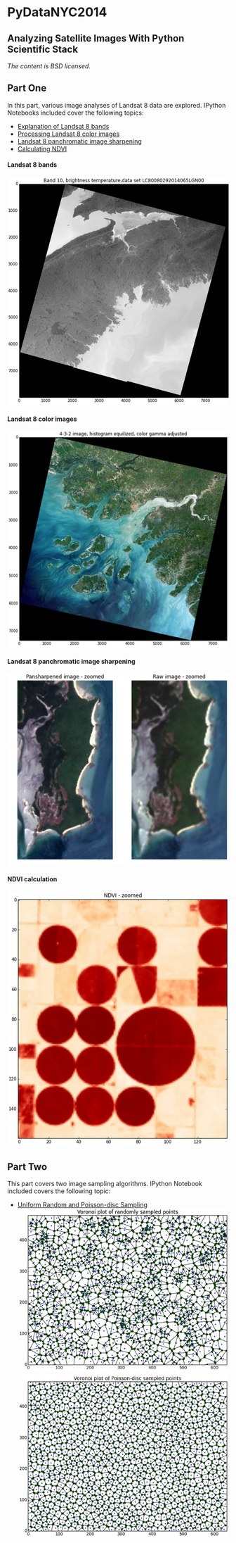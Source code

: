 PyDataNYC2014
=============

## Analyzing Satellite Images With Python Scientific Stack
_The content is BSD licensed._


## Part One
In this part, various image analyses of Landsat 8 data are explored. IPython Notebooks included cover the following topics:

* [Explanation of Landsat 8 bands](http://nbviewer.ipython.org/github/HyperionAnalytics/PyDataNYC2014/blob/master/landsat8_bands.ipynb)
* [Processing Landsat 8 color images](http://nbviewer.ipython.org/github/HyperionAnalytics/PyDataNYC2014/blob/master/color_image_processing.ipynb)
* [Landsat 8 panchromatic image sharpening](http://nbviewer.ipython.org/github/HyperionAnalytics/PyDataNYC2014/blob/master/panchromatic_sharpening.ipynb)
* [Calculating NDVI](http://nbviewer.ipython.org/github/HyperionAnalytics/PyDataNYC2014/blob/master/ndvi_calculation.ipynb)

#### Landsat 8 bands
![alt text](https://github.com/HyperionAnalytics/PyDataNYC2014/blob/master/images/Landsat8_bands.png "Landsat 8 bands")

#### Landsat 8 color images
![alt text](https://github.com/HyperionAnalytics/PyDataNYC2014/blob/master/images/Landsat8_color_image.png "Landsat 8 color image")

#### Landsat 8 panchromatic image sharpening
![alt text](https://github.com/HyperionAnalytics/PyDataNYC2014/blob/master/images/pansharpening_image.png "Panchromatic image sharpening")

#### NDVI calculation
![alt text](https://github.com/HyperionAnalytics/PyDataNYC2014/blob/master/images/ndvi_image.png "NDVI calculation")

## Part Two
This part covers two image sampling algorithms. IPython Notebook included covers the following topic:

* [Uniform Random and Poisson-disc Sampling](http://nbviewer.ipython.org/github/HyperionAnalytics/PyDataNYC2014/blob/master/poisson_disc_sampling.ipynb)
![alt text](https://github.com/HyperionAnalytics/PyDataNYC2014/blob/master/images/poisson_sampling.png "Poisson-disc sampling")